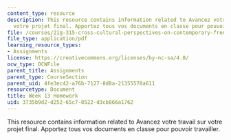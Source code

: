 ```yaml
---
content_type: resource
description: This resource contains information related to Avancez votre travail sur
  votre projet final. Apportez tous vos documents en classe pour pouvoir travailler.
file: /courses/21g-315-cross-cultural-perspectives-on-contemporary-french-society-fall-2011/3735b9d2d25265c78522d3cb866a1762_MIT21G_315F11_hmkwk13.pdf
file_type: application/pdf
learning_resource_types:
- Assignments
license: https://creativecommons.org/licenses/by-nc-sa/4.0/
ocw_type: OCWFile
parent_title: Assignments
parent_type: CourseSection
parent_uid: 4fe3ec42-a76b-7127-8d8a-21355578a611
resourcetype: Document
title: Week 13 Homework
uid: 3735b9d2-d252-65c7-8522-d3cb866a1762
---
```

This resource contains information related to Avancez votre travail sur votre projet final. Apportez tous vos documents en classe pour pouvoir travailler.